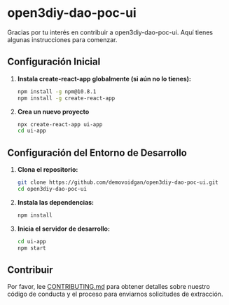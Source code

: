 # open3diy-dao-poc-ui

Gracias por tu interés en contribuir a open3diy-dao-poc-ui. Aquí tienes algunas instrucciones para comenzar.

## Configuración Inicial


1. **Instala create-react-app globalmente (si aún no lo tienes):**

   ```bash
   npm install -g npm@10.8.1
   npm install -g create-react-app
   ```

2. **Crea un nuevo proyecto**

   ```bash
   npx create-react-app ui-app
   cd ui-app
   ```

## Configuración del Entorno de Desarrollo

1. **Clona el repositorio:**

    ```bash
    git clone https://github.com/demovoidgan/open3diy-dao-poc-ui.git
    cd open3diy-dao-poc-ui
    ```

2. **Instala las dependencias:**

    ```bash
    npm install
    ```

3. **Inicia el servidor de desarrollo:**

    ```bash
    cd ui-app
    npm start
    ``` 

## Contribuir

Por favor, lee [CONTRIBUTING.md](CONTRIBUTING.md) para obtener detalles sobre nuestro código de conducta y el proceso para enviarnos solicitudes de extracción.


